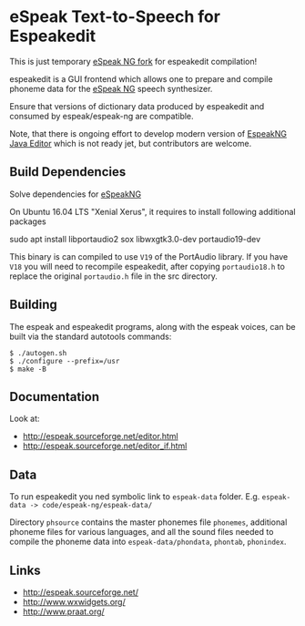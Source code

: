 # eSpeak Text-to-Speech for Espeakedit

This is just temporary [eSpeak NG fork](https://github.com/espeak-ng/espeak-ng/) for espeakedit compilation!

espeakedit is a GUI frontend which allows one to prepare and compile phoneme
data for the [eSpeak NG](https://github.com/espeak-ng/espeak-ng/) speech synthesizer.

Ensure that versions of dictionary data produced by espeakedit and
consumed by espeak/espeak-ng are compatible.

Note, that there is ongoing effort to develop modern version of [EspeakNG Java Editor](https://github.com/valdisvi/espeak-ng-jeditor)
which is not ready jet, but contributors are welcome.

## Build Dependencies

Solve dependencies for [eSpeakNG](https://github.com/espeak-ng/espeak-ng/#dependencies)

On Ubuntu 16.04 LTS "Xenial Xerus", it requires to install following additional packages

sudo apt install libportaudio2 sox libwxgtk3.0-dev portaudio19-dev

This binary is can compiled to use `V19` of the PortAudio library.  If you have
`V18` you will need to recompile espeakedit, after copying `portaudio18.h` to
replace the original `portaudio.h` file in the src directory.

## Building

The espeak and espeakedit programs, along with the espeak voices, can
be built via the standard autotools commands:

	$ ./autogen.sh
	$ ./configure --prefix=/usr
	$ make -B

## Documentation

Look at:

 * http://espeak.sourceforge.net/editor.html
 * http://espeak.sourceforge.net/editor_if.html
 

## Data

To run espeakedit you ned symbolic link to `espeak-data` folder.
E.g. `espeak-data -> code/espeak-ng/espeak-data/`

Directory `phsource` contains the master phonemes file `phonemes`, additional
phoneme files for various languages, and all the sound files needed to compile
the phoneme data into `espeak-data/phondata`, `phontab`, `phonindex`.

## Links

* http://espeak.sourceforge.net/
* http://www.wxwidgets.org/
* http://www.praat.org/




